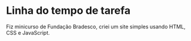 # Linha do tempo de tarefa

Fiz minicurso de Fundação Bradesco, criei um site simples usando HTML, CSS e JavaScript.
